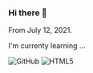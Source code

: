 ### Hi there 👋 

From July 12, 2021.

I'm currenty learning ...

<img alt="GitHub" src ="https://img.shields.io/badge/GitHub-181717.svg?&style=for-the-badge&logo=GitHub&logoColor=White"/>
<img alt="HTML5" src ="https://img.shields.io/badge/HTML5-E34F26.svg?&style=for-the-badge&logo=GitHub&logoColor=White"/>
<!---
Here are some ideas to get you started:

- 🔭 I’m currently working on ...
- 🌱 I’m currently learning ...
html
- 👯 I’m looking to collaborate on ...
- 🤔 I’m looking for help with ...
- 💬 Ask me about ...
- 📫 How to reach me: ...
- 😄 Pronouns: ...
- ⚡ Fun fact: ...
--->
[![Anurag's github stats](https://github-readme-stats.vercel.app/api?username=bigwon9999)](https://github.com/anuraghazra/github-readme-stats)
https://img.shields.io/github/languages/top/beygee/survive
